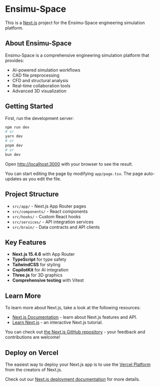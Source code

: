 # Ensimu-Space

This is a [Next.js](https://nextjs.org) project for the Ensimu-Space engineering simulation platform.

## About Ensimu-Space

Ensimu-Space is a comprehensive engineering simulation platform that provides:
- AI-powered simulation workflows
- CAD file preprocessing
- CFD and structural analysis
- Real-time collaboration tools
- Advanced 3D visualization

## Getting Started

First, run the development server:

```bash
npm run dev
# or
yarn dev
# or
pnpm dev
# or
bun dev
```

Open [http://localhost:3000](http://localhost:3000) with your browser to see the result.

You can start editing the page by modifying `app/page.tsx`. The page auto-updates as you edit the file.

## Project Structure

- `src/app/` - Next.js App Router pages
- `src/components/` - React components
- `src/hooks/` - Custom React hooks
- `src/services/` - API integration services
- `src/brain/` - Data contracts and API clients

## Key Features

- **Next.js 15.4.6** with App Router
- **TypeScript** for type safety
- **TailwindCSS** for styling
- **CopilotKit** for AI integration
- **Three.js** for 3D graphics
- **Comprehensive testing** with Vitest

## Learn More

To learn more about Next.js, take a look at the following resources:

- [Next.js Documentation](https://nextjs.org/docs) - learn about Next.js features and API.
- [Learn Next.js](https://nextjs.org/learn) - an interactive Next.js tutorial.

You can check out [the Next.js GitHub repository](https://github.com/vercel/next.js) - your feedback and contributions are welcome!

## Deploy on Vercel

The easiest way to deploy your Next.js app is to use the [Vercel Platform](https://vercel.com/new?utm_medium=default-template&filter=next.js&utm_source=create-next-app&utm_campaign=create-next-app-readme) from the creators of Next.js.

Check out our [Next.js deployment documentation](https://nextjs.org/docs/app/building-your-application/deploying) for more details.